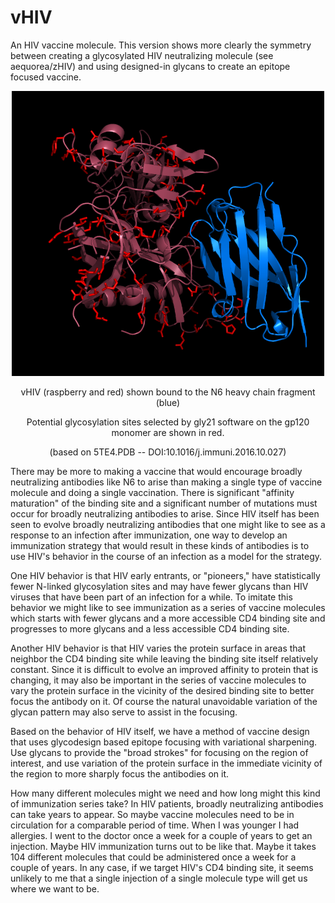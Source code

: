 # vHIV
An HIV vaccine molecule. This version shows more clearly the symmetry between creating a glycosylated HIV neutralizing molecule (see aequorea/zHIV) and using designed-in glycans to create an epitope focused vaccine.
<p align="center">
  <img src="vHIV2.png" width="500"/>
</p>
<p align="center">
  vHIV (raspberry and red) shown bound to the N6 heavy chain fragment (blue)
</p>
<p align="center">
  Potential glycosylation sites selected by gly21 software on the gp120 monomer are shown in red.
</p>
<p align="center">
  (based on 5TE4.PDB -- DOI:10.1016/j.immuni.2016.10.027)
</p>
<p>
There may be more to making a vaccine that would encourage broadly neutralizing antibodies like N6 to arise than making a single type of vaccine molecule and doing a single vaccination. There is significant "affinity maturation" of the binding site and a significant number of mutations must occur for broadly neutralizing antibodies to arise. Since HIV itself has been seen to evolve broadly neutralizing antibodies that one might like to see as a response to an infection after immunization, one way to develop an immunization strategy that would result in these kinds of antibodies is to use HIV's behavior in the course of an infection as a model for the strategy.
</p>
<p>
One HIV behavior is that HIV early entrants, or "pioneers," have statistically fewer N-linked glycosylation sites and may have fewer glycans than HIV viruses that have been part of an infection for a while. To imitate this behavior we might like to see immunization as a series of vaccine molecules which starts with fewer glycans and a more accessible CD4 binding site and progresses to more glycans and a less accessible CD4 binding site. 
</p>
<p>
Another HIV behavior is that HIV varies the protein surface in areas that neighbor the CD4 binding site while leaving the binding site itself relatively constant. Since it is difficult to evolve an improved affinity to protein that is changing, it may also be important in the series of vaccine molecules to vary the protein surface in the vicinity of the desired binding site to better focus the antibody on it. Of course the natural unavoidable variation of the glycan pattern may also serve to assist in the focusing.
</p>
<p>
Based on the behavior of HIV itself, we have a method of vaccine design that uses glycodesign based epitope focusing with variational sharpening. Use glycans to provide the "broad strokes" for focusing on the region of interest, and use variation of the protein surface in the immediate vicinity of the region to more sharply focus the antibodies on it.
</p>
<p>
How many different molecules might we need and how long might this kind of immunization series take? In HIV patients, broadly neutralizing antibodies can take years to appear. So maybe vaccine molecules need to be in circulation for a comparable period of time. When I was younger I had allergies. I went to the doctor once a week for a couple of years to get an injection. Maybe HIV immunization turns out to be like that. Maybe it takes 104 different molecules that could be administered once a week for a couple of years. In any case, if we target HIV's CD4 binding site, it seems unlikely to me that a single injection of a single molecule type will get us where we want to be.
</p>
